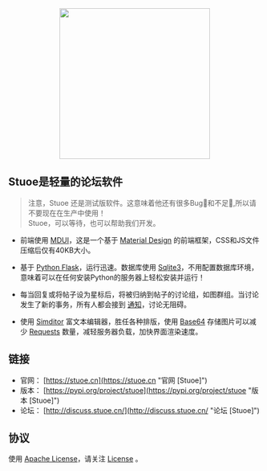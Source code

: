 <div style="text-align:center;">
<img src="https://cdn.jsdelivr.net/gh/snbck/stuoe.github.io@master/static/Stuoe.png" style="width:300px;height:300px;"/>
</div>


## Stuoe是轻量的论坛软件


> 注意，Stuoe 还是测试版软件。这意味着他还有很多Bug🤢和不足👀,所以请不要现在在生产中使用！<br/>
> Stuoe，可以等待，也可以帮助我们开发。

* 前端使用 [MDUI](https://mdui.org/ "MDUI [官方网站]")，这是一个基于 [Material Design](https://material.io/design/ "Material Design [官方网站]") 的前端框架，CSS和JS文件压缩后仅有40KB大小。

* 基于 [Python Flask](https://github.com/pallets/flask "Flask [GiuHub]")，运行迅速。数据库使用 [Sqlite3](https://www.sqlite.org/index.html "Sqlite [官方网站]")，不用配置数据库环境，意味着可以在任何安装Python的服务器上轻松安装并运行！

* 每当回复或将帖子设为星标后，将被归纳到帖子的讨论组，如图群组。当讨论发生了新的事务，所有人都会接到 [通知](https://baike.baidu.com/item/%E9%80%9A%E7%9F%A5/5957034 "通知 [百度百科]")，讨论无阻碍。

* 使用 [Simditor](https://simditor.tower.im/ "Simditor [官方网站]") 富文本编辑器，胜任各种排版，使用 [Base64](https://www.base64decode.org/ "Base64 在线解码 [网站]") 存储图片可以减少 [Requests](https://github.com/request/request "Requests [GitHub]") 数量，减轻服务器负载，加快界面渲染速度。



## 链接

* 官网： [https://stuoe.cn](https://stuoe.cn "官网 [Stuoe]")
* 版本： [https://pypi.org/project/stuoe](https://pypi.org/project/stuoe "版本 [Stuoe]")
* 论坛： [http://discuss.stuoe.cn/](http://discuss.stuoe.cn/ "论坛 [Stuoe]")

## 协议
使用 [Apache License](http://www.apache.org/licenses/ "Apache License [官方网站]")，请关注 [License](https://github.com/stuoe/stuoe/blob/master/LICENSE "License [Stuoe]") 。
